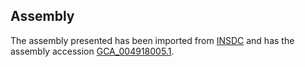 
Assembly
--------

The assembly presented has been imported from 
[INSDC](http://www.insdc.org) and has the assembly accession
[GCA\_004918005.1](http://www.ebi.ac.uk/ena/data/view/GCA_004918005.1).

